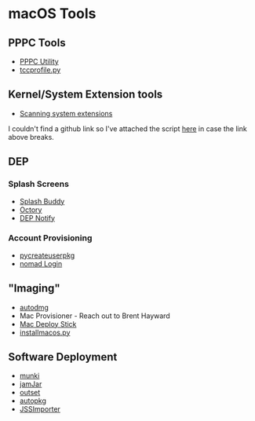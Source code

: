 # macOS Tools

## PPPC Tools

- [PPPC Utility](https://github.com/jamf/PPPC-Utility)
- [tccprofile.py](https://github.com/carlashley/tccprofile)

## Kernel/System Extension tools
- [Scanning system extensions](https://www.richard-purves.com/2017/11/09/mdm-and-the-kextpocalypse-2/)

I couldn't find a github link so I've attached the script [here](../scripts/kextScan.sh) in case the link above breaks.
## DEP

### Splash Screens
- [Splash Buddy](https://github.com/Shufflepuck/SplashBuddy)
- [Octory](https://www.octory.io/)
- [DEP Notify](https://gitlab.com/Mactroll/DEPNotify)
### Account Provisioning
- [pycreateuserpkg](https://github.com/gregneagle/pycreateuserpkg)
- [nomad Login](https://nomad.menu/category/nomad-login/)

## "Imaging"
- [autodmg](https://github.com/MagerValp/AutoDMG)
- Mac Provisioner - Reach out to Brent Hayward
- [Mac Deploy Stick](https://twocanoes.com/products/mac/mac-deploy-stick/)
- [installmacos.py](https://github.com/munki/macadmin-scripts/blob/master/installinstallmacos.py)

## Software Deployment
- [munki](https://github.com/munki/munki)
- [jamJar](https://github.com/dataJAR/jamJAR)
- [outset](https://github.com/chilcote/outset)
- [autopkg](https://github.com/autopkg/autopkg)
- [JSSImporter](https://github.com/jssimporter/JSSImporter)